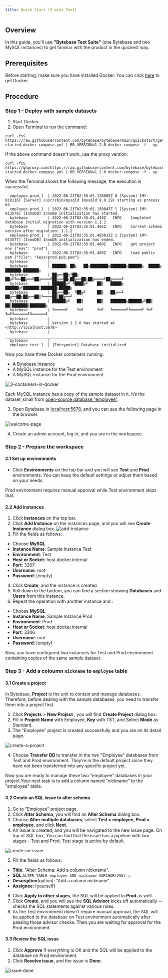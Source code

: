```yaml
---
title: Quick Start (5 mins Test)
---
```


## Overview

In this guide, you'll use **"Bytebase Test Suite"** (one Bytebase and two MySQL instances) to get familiar with the product in the quickest way.

## Prerequisites

Before starting, make sure you have installed Docker. You can click [here](https://www.docker.com/get-started/) to get Docker.

## Procedure

### Step 1 - Deploy with sample datasets

1. Start Docker.
2. Open Terminal to run the command:

```
curl -fsS https://raw.githubusercontent.com/bytebase/bytebase/main/quickstart/getting-started.docker-compose.yml | BB_VERSION=1.2.0 docker-compose -f - up
```

If the above command doesn't work, use the proxy version:

```
curl -fsS https://ghproxy.com/https://raw.githubusercontent.com/bytebase/bytebase/main/quickstart/getting-started.docker-compose.yml | BB_VERSION=1.2.0 docker-compose -f - up
```

When the Terminal shows the following message, the execution is successful.

```
  employee-prod_1  | 2022-06-21T02:35:01.128005Z 0 [System] [MY-010116] [Server] /usr/sbin/mysqld (mysqld 8.0.29) starting as process 63
  employee-prod_1  | 2022-06-21T02:35:01.150847Z 1 [System] [MY-013576] [InnoDB] InnoDB initialization has started.
  bytebase         | 2022-06-21T02:35:01.449Z	INFO	Completed database initial migration with version 1.1.2.
  bytebase         | 2022-06-21T02:35:01.465Z	INFO	Current schema version after migration: 1.1.2
  employee-prod_1  | 2022-06-21T02:35:01.483013Z 1 [System] [MY-013577] [InnoDB] InnoDB initialization has ended.
  bytebase         | 2022-06-21T02:35:01.489Z	INFO	get project env	{"env": "prod"}
  bytebase         | 2022-06-21T02:35:01.489Z	INFO	load public pem	{"file": "keys/prod.pub.pem"}
  bytebase         |
  bytebase         | ██████╗ ██╗   ██╗████████╗███████╗██████╗  █████╗ ███████╗███████╗
  bytebase         | ██╔══██╗╚██╗ ██╔╝╚══██╔══╝██╔════╝██╔══██╗██╔══██╗██╔════╝██╔════╝
  bytebase         | ██████╔╝ ╚████╔╝    ██║   █████╗  ██████╔╝███████║███████╗█████╗
  bytebase         | ██╔══██╗  ╚██╔╝     ██║   ██╔══╝  ██╔══██╗██╔══██║╚════██║██╔══╝
  bytebase         | ██████╔╝   ██║      ██║   ███████╗██████╔╝██║  ██║███████║███████╗
  bytebase         | ╚═════╝    ╚═╝      ╚═╝   ╚══════╝╚═════╝ ╚═╝  ╚═╝╚══════╝╚══════╝
  bytebase         |
  bytebase         | Version 1.2.0 has started at <http://localhost:5678>
  bytebase         | ___________________________________________________________________________________________
  bytebase         |
  employee-test_1  | [Entrypoint] Database initialized
```

Now you have three Docker containers running:

- A Bytebase instance
- A MySQL instance for the Test environment
- A MySQL instance for the Prod environment

![3-containers-in-docker](/docs/en/get-started/quick-start/3-containers-in-docker.webp)

Each MySQL instance has a copy of the sample dataset in it. It’s the dataset_small from [open-source database "employee"](https://github.com/bytebase/employee-sample-database-mysql).

3. Open Bytebase in [localhost:5678](http://localhost:5678/), and you can see the following page in the browser.

![welcome-page](/docs/en/get-started/quick-start/welcome-page.webp)

4. Create an admin account, log in, and you are in the workspace.

### Step 2 - Prepare the workspace

#### 2.1 Set up environments

- Click **Environments** on the top bar and you will see **Test** and **Prod** environments. You can keep the default settings or adjust them based on your needs.

Prod environment requires manual approval while Test environment skips that.

#### 2.2 Add instances

1. Click **Instances** on the top bar.
2. Click **Add Instance** on the instances page, and you will see **Create Instance** dialog box.
   ![add-instance](/docs/en/get-started/quick-start/add-instance.webp)
3. Fill the fields as follows:

- Choose **MySQL**
- **Instance Name**: Sample Instance Test
- **Environment**: Test
- **Host or Socket**: host.docker.internal
- **Port**: 3307
- **Username**: root
- **Password**: [empty]

4. Click **Create**, and the instance is created.
5. Roll down to the bottom, you can find a section showing **Databases** and **Users** from this instance.
6. Repeat the operation with another instance and :

- Choose **MySQL**
- **Instance Name**: Sample Instance Prod
- **Environment**: Prod
- **Host or Socket**: host.docker.internal
- **Port**: 3306
- **Username**: root
- **Password**: [empty]

Now, you have configured two instances for Test and Prod environment containing copies of the same sample dataset.

### Step 3 - Add a coloumn `nickname` to `employee` table

#### 3.1 Create a project

In Bytebase, **Project** is the unit to contain and manage databases. Therefore, before dealing with the sample databases, you need to transfer them into a project first.

1. Click **Projects** > **New Project** , you will find **Create Project** dialog box.
2. Fill in **Project Name** with Employee, **Key** with T8T, and Select **Mode** as Standard.
3. The "Employee" project is created successfully and you are on its detail page.

![create-a-project](/docs/en/get-started/quick-start/create-a-project.webp)

4. Choose **Transfer DB** to transfer in the two "Employee" databases from Test and Prod environment. They’re in the default project since they have not been transferred into any specific project yet.

Now you are ready to manage these two "employee" databases in your project.Your next task is to add a column named "nickname" to the "employee" table.

#### 3.2 Create an SQL issue to alter schema

1. Go to "Employee" project page.
2. Click **Alter Schema**, you will find an **Alter Schema** dialog box.
3. Choose **Alter multiple databases**, select **Test > employee, Prod > employee**, and click **Next**.
4. An issue is created, and you will be navigated to the new issue page. On top of _SQL_ box, You can find that the issue has a pipeline with two stages - Test and Prod. Test stage is active by default.

![create-an-issue](/docs/en/get-started/quick-start/create-an-issue.webp)

5. Fill the fields as follows:

- **Title**: "Alter Schema: Add a column nickname".
- **SQL**:`ALTER TABLE employee ADD nickname VARCHAR(255) ;`.
- **Description**(option): "Add a column nickname".
- **Assignee**: [yourself]

6. Click **Apply to other stages**, the SQL will be applied to **Prod** as well.
7. Click **Create**, and you will see the **SQL Advisor** kicks off automatically — checks the SQL statements against various rules.
8. As the Test environment doesn't require manual approval, the SQL will be applied to the database on Test environment automatically after passing those advisor checks. Then you are waiting for approval for the Prod environment.

#### 3.3 Review the SQL issue

1. Click **Approve** if everything is OK and the SQL will be applied to the database on Prod environment.
2. Click **Resolve issue**, and the issue is **Done**.

![issue-done](/docs/en/get-started/quick-start/issue-done.webp)
